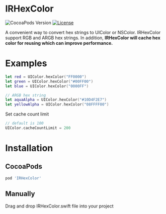 # IRHexColor
![CocoaPods Version](https://img.shields.io/cocoapods/v/IRHexColor.svg?style=flat)
[![License](https://img.shields.io/github/license/zhiyongzou/IRHexColor.svg?style=flat)](https://github.com/zhiyongzou/IRHexColor/blob/master/LICENSE)

A convenient way to convert hex strings to UIColor or NSColor. IRHexColor support RGB and ARGB hex strings.
In addition, **IRHexColor will cache hex color for reusing which can improve performance.**

# Examples

```swift
let red = UIColor.hexColor("FF0000")
let green = UIColor.hexColor("#00FF00")
let blue = UIColor.hexColor("0000FF")

// ARGB hex string
let aquaAlpha = UIColor.hexColor("#10D4F2E7")
let yellowAlpha = UIColor.hexColor("08FFFF00")
```

Set cache count limit

```swift
// default is 100
UIColor.cacheCountLimit = 200
```

# Installation
## CocoaPods

```bash
pod 'IRHexColor'
```

## Manually
Drag and drop IRHexColor.swift file into your project
